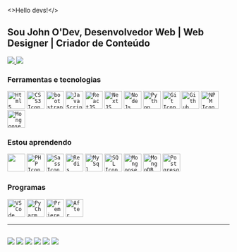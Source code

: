 <>Hello devs!</> 
## Sou John O'Dev, Desenvolvedor Web | Web Designer | Criador de Conteúdo

<a href="https://github.com/John-o-dev?tab=repositories">
<img heigth="180em" src="https://github-readme-stats.vercel.app/api?username=John-o-dev&show_icons=true&theme=dracula&hide_border=true">
<img heigth="180em" src="https://github-readme-stats.vercel.app/api/top-langs/?username=John-o-dev&layout=compact&theme=dracula&hide_border=true)](https://github.com/anuraghazra/github-readme-stats">

</a>

### Ferramentas e tecnologias

<code><img width="40px" src="https://cdn.jsdelivr.net/gh/devicons/devicon/icons/html5/html5-original-wordmark.svg" alt="Html5 Icon"/></code>
<code><img width="40px" src="https://cdn.jsdelivr.net/gh/devicons/devicon/icons/css3/css3-original-wordmark.svg" alt="CSS3 Icon"/></code>
<code><img width="40px" src="https://cdn.jsdelivr.net/gh/devicons/devicon@latest/icons/bootstrap/bootstrap-original.svg" alt="bootstrap Icon" /></code>
<code><img width="40px" src="https://cdn.jsdelivr.net/gh/devicons/devicon/icons/javascript/javascript-original.svg" alt="JavaScript Icon"/></code>
<code><img width="40px" src="https://cdn.jsdelivr.net/gh/devicons/devicon@latest/icons/react/react-original-wordmark.svg" alt="ReactJS Icon" /></code>
<code><img width="40px" src="https://cdn.jsdelivr.net/gh/devicons/devicon@latest/icons/nextjs/nextjs-original.svg" alt="NextJS Icon"/></code>
<code><img width="40px" src="https://cdn.jsdelivr.net/gh/devicons/devicon@latest/icons/nodejs/nodejs-original-wordmark.svg" alt="NodeJs Icon"/></code>
<code><img width="40px" src="https://cdn.jsdelivr.net/gh/devicons/devicon@latest/icons/python/python-original-wordmark.svg" alt="Python Icon"/></code>
<code><img width="40px" src="https://cdn.jsdelivr.net/gh/devicons/devicon@latest/icons/git/git-plain-wordmark.svg" alt="Git Icon"/></code>
<code><img width="40px" src="https://cdn.jsdelivr.net/gh/devicons/devicon@latest/icons/github/github-original-wordmark.svg" alt="Github Icon"/></code>
<code><img width="40px" src="https://cdn.jsdelivr.net/gh/devicons/devicon@latest/icons/npm/npm-original-wordmark.svg" alt="NPM Icon"/></code>
<code><img width="40px" src="https://cdn.jsdelivr.net/gh/devicons/devicon@latest/icons/microsoftsqlserver/microsoftsqlserver-original-wordmark.svg" alt="Mongoose Icon"/></code>
         
### Estou aprendendo

<code><img width="40px" src="https://cdn.jsdelivr.net/gh/devicons/devicon@latest/icons/angular/angular-original.svg" /></code>
<code><img width="40px" src="https://cdn.jsdelivr.net/gh/devicons/devicon@latest/icons/php/php-original.svg" alt="PHP Icon"/></code>
<code><img width="40px" src="https://cdn.jsdelivr.net/gh/devicons/devicon@latest/icons/sass/sass-original.svg" alt="Sass Icon"/></code>
<code><img width="40px" src="https://cdn.jsdelivr.net/gh/devicons/devicon@latest/icons/redis/redis-plain-wordmark.svg" alt="Redis Icon"/></code>
<code><img width="40px" src="https://cdn.jsdelivr.net/gh/devicons/devicon/icons/mysql/mysql-original-wordmark.svg" alt="MySql Icon"/></code>
<code><img width="40px" src="https://cdn.jsdelivr.net/gh/devicons/devicon@latest/icons/azuresqldatabase/azuresqldatabase-original.svg" alt="SQL Icon"/></code>
<code><img width="40px" src="https://cdn.jsdelivr.net/gh/devicons/devicon@latest/icons/mongoose/mongoose-original.svg" alt="Mongoose Icon"/></code>
<code><img width="40px" src="https://cdn.jsdelivr.net/gh/devicons/devicon@latest/icons/mongodb/mongodb-original.svg" alt="MongoDB Icon"/></code>
<code><img width="40px" src="https://cdn.jsdelivr.net/gh/devicons/devicon@latest/icons/postgresql/postgresql-original.svg" alt="Postgresql Icon"/></code>

### Programas

<code><img width="40px" src="https://cdn.jsdelivr.net/gh/devicons/devicon/icons/vscode/vscode-original-wordmark.svg" alt="VSCode Icon"/></code>
<code><img width="40px" src="https://cdn.jsdelivr.net/gh/devicons/devicon@latest/icons/pycharm/pycharm-original.svg" alt="PyCharm Icon"/></code>
<code><img width="40px" src="https://cdn.jsdelivr.net/gh/devicons/devicon@latest/icons/premierepro/premierepro-original.svg" alt="Premiere Icon"/></code>
<code><img width="40px" src="https://cdn.jsdelivr.net/gh/devicons/devicon@latest/icons/aftereffects/aftereffects-original.svg" alt="After Icon"/></code>

----
  
  ##
 
<div> 
  <a href="https://www.youtube.com/channel/UC_-uuuZbY0AAt9CViNzvc-Q" target="_blank"><img src="https://img.shields.io/badge/YouTube-FF0000?style=for-the-badge&logo=youtube&logoColor=white" target="_blank"></a>
  <a href="https://instagram.com/rafaballerini" target="_blank"><img src="https://img.shields.io/badge/-Instagram-%23E4405F?style=for-the-badge&logo=instagram&logoColor=white" target="_blank"></a>
 	<a href="https://www.twitch.tv/rafaballerinii" target="_blank"><img src="https://img.shields.io/badge/Twitch-9146FF?style=for-the-badge&logo=twitch&logoColor=white" target="_blank"></a>
 <a href="https://discord.gg/wagxzStdcR" target="_blank"><img src="https://img.shields.io/badge/Discord-7289DA?style=for-the-badge&logo=discord&logoColor=white" target="_blank"></a> 
  <a href = "mailto:contatorafaballerini@gmail.com"><img src="https://img.shields.io/badge/-Gmail-%23333?style=for-the-badge&logo=gmail&logoColor=white" target="_blank"></a>
  <a href="https://www.linkedin.com/in/rafaella-ballerini-45875016a" target="_blank"><img src="https://img.shields.io/badge/-LinkedIn-%230077B5?style=for-the-badge&logo=linkedin&logoColor=white" target="_blank"></a> 
  
</div>
